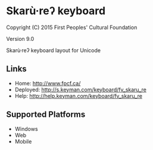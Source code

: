 Skarù·reʔ keyboard
======================

Copyright (C) 2015 First Peoples' Cultural Foundation

Version 9.0

Skarù·reʔ keyboard layout for Unicode

Links
-----

 * Home:     <http://www.fpcf.ca/>
 * Deployed: <http://s.keyman.com/keyboard/fv_skaru_re>
 * Help:     <http://help.keyman.com/keyboard/fv_skaru_re>
 
Supported Platforms
-------------------

 * Windows
 * Web
 * Mobile

